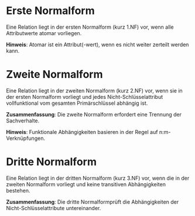 # Erste Normalform
Eine Relation liegt in der ersten Normalform (kurz 1.NF) vor, wenn alle Attributwerte atomar vorliegen.

**Hinweis**: Atomar ist ein Attribut(-wert), wenn es nicht weiter zerteilt werden kann.

# Zweite Normalform
Eine Relation liegt in der zweiten Normalform (kurz 2.NF) vor, wenn sie in der ersten Normalform vorliegt und jedes Nicht-Schlüsselattribut vollfunktional vom gesamten Primärschlüssel abhängig ist.

**Zusammenfassung**: Die zweite Normalform erfordert eine Trennung der Sachverhalte.

**Hinweis**: Funktionale Abhängigkeiten basieren in der Regel auf n:m-Verknüpfungen.

# Dritte Normalform
Eine Relation liegt in der dritten Normalform (kurz 3.NF) vor, wenn die in der zweiten Normalform vorliegt und keine transitiven Abhängigkeiten bestehen.

**Zusammenfassung**: Die dritte Normalformprüft die Abhängigkeiten der Nicht-Schlüsselattribute untereinander.
